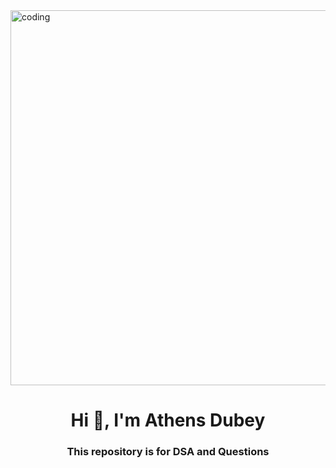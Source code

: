 <img  alt="coding" width="600" src="https://media.geeksforgeeks.org/wp-content/uploads/20211118125839/PythonDataStructuresandAlgorithms.png">
<h1 align="center">Hi 👋, I'm Athens Dubey</h1>
<h3 align="center"> This repository is for DSA and Questions</h3>
